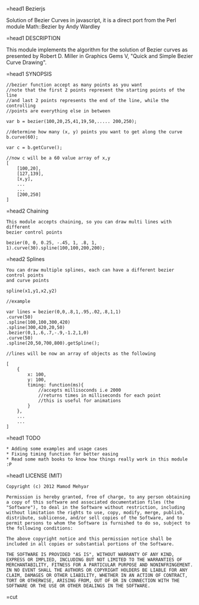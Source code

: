 =head1 Bezierjs

Solution of Bezier Curves in javascript, it is a direct port from the Perl module
Math::Bezier by Andy Wardley
    
=head1 DESCRIPTION

This module implements the algorithm for the solution of Bezier curves
as presented by Robert D. Miller in Graphics Gems V, "Quick and Simple
Bezier Curve Drawing".

=head1 SYNOPSIS
    
    //bezier function accept as many points as you want
    //note that the first 2 points represent the starting points of the line
    //and last 2 points represents the end of the line, while the controlling
    //points are everything else in between
    
    var b = bezier(100,20,25,41,19,50,..... 200,250);
    
    //determine how many (x, y) points you want to get along the curve
    b.curve(60);
    
    var c = b.getCurve();
    
    //now c will be a 60 value array of x,y
    [
        [100,20],
        [127,139],
        [x,y],
        ...
        ...
        [200,250]
    ]
    

=head2 Chaining

    This module accepts chaining, so you can draw multi lines with different
    bezier control points

    bezier(0, 0, 0.25, -.45, 1, .8, 1, 1).curve(30).spline(100,100,200,200);
    

=head2 Splines
    
    You can draw multiple splines, each can have a different bezier control points
    and curve points
    
    spline(x1,y1,x2,y2)
    
    //example
    
    var lines = bezier(0,0,.8,1,.95,.02,.8,1,1)
    .curve(50)
    .spline(100,100,300,420)
    .spline(300,420,20,50)
    .bezier(0,1,.6,.7,-.9,-1.2,1,0)
    .curve(50)
    .spline(20,50,700,800).getSpline();
    
    //lines will be now an array of objects as the following
    
    [
        {
            x: 100,
            y: 100,
            timing: function(ms){
                //accepts millisoconds i.e 2000
                //returns times in milliseconds for each point
                //this is useful for animations
            }
        },
        ...
        ...
    ]
    


=head1 TODO

    * Adding some examples and usage cases
    * Fixing timing function for better easing
    * Read some math books to know how things really work in this module :P

    
=head1 LICENSE (MIT)
    
    Copyright (c) 2012 Mamod Mehyar

    Permission is hereby granted, free of charge, to any person obtaining a copy of this software and associated documentation files (the "Software"), to deal in the Software without restriction, including without limitation the rights to use, copy, modify, merge, publish, distribute, sublicense, and/or sell copies of the Software, and to permit persons to whom the Software is furnished to do so, subject to the following conditions:

    The above copyright notice and this permission notice shall be included in all copies or substantial portions of the Software.

    THE SOFTWARE IS PROVIDED "AS IS", WITHOUT WARRANTY OF ANY KIND, EXPRESS OR IMPLIED, INCLUDING BUT NOT LIMITED TO THE WARRANTIES OF MERCHANTABILITY, FITNESS FOR A PARTICULAR PURPOSE AND NONINFRINGEMENT. IN NO EVENT SHALL THE AUTHORS OR COPYRIGHT HOLDERS BE LIABLE FOR ANY CLAIM, DAMAGES OR OTHER LIABILITY, WHETHER IN AN ACTION OF CONTRACT, TORT OR OTHERWISE, ARISING FROM, OUT OF OR IN CONNECTION WITH THE SOFTWARE OR THE USE OR OTHER DEALINGS IN THE SOFTWARE.
    
=cut
